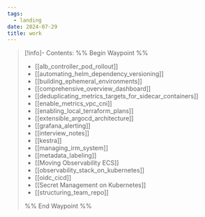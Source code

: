 ```yaml
---
tags:
  - landing
date: 2024-07-29
title: work
---
```


> [!info]- Contents: 
>%% Begin Waypoint %%
>- [[alb_controller_pod_rollout]]
>- [[automating_helm_dependency_versioning]]
>- [[building_ephemeral_environments]]
>- [[comprehensive_overview_dashboard]]
>- [[deduplicating_metrics_targets_for_sidecar_containers]]
>- [[enable_metrics_vpc_cni]]
>- [[enabling_local_terraform_plans]]
>- [[extensible_argocd_architecture]]
>- [[grafana_alerting]]
>- [[interview_notes]]
>- [[kestra]]
>- [[managing_irm_system]]
>- [[metadata_labeling]]
>- [[Moving Observability ECS]]
>- [[observability_stack_on_kubernetes]]
>- [[oidc_cicd]]
>- [[Secret Management on Kubernetes]]
>- [[structuring_team_repo]]
>
>%% End Waypoint %%